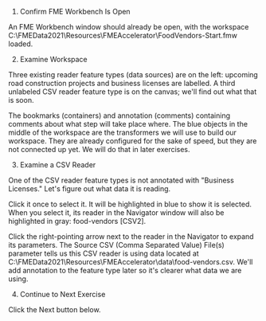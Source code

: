 1. Confirm FME Workbench Is Open

An FME Workbench window should already be open, with the workspace C:\\FMEData2021\\Resources\\FMEAccelerator\\FoodVendors-Start.fmw loaded.

2. Examine Workspace

Three existing reader feature types (data sources) are on the left: upcoming road construction projects and business licenses are labelled. A third unlabeled CSV reader feature type is on the canvas; we'll find out what that is soon.

The bookmarks (containers) and annotation (comments) containing comments about what step will take place where. The blue objects in the middle of the workspace are the transformers we will use to build our workspace. They are already configured for the sake of speed, but they are not connected up yet. We will do that in later exercises.

3. Examine a CSV Reader

One of the CSV reader feature types is not annotated with "Business Licenses." Let's figure out what data it is reading.

Click it once to select it. It will be highlighted in blue to show it is selected. When you select it, its reader in the Navigator window will also be highlighted in gray: food-vendors [CSV2].

Click the right-pointing arrow next to the reader in the Navigator to expand its parameters. The Source CSV (Comma Separated Value) File(s) parameter tells us this CSV reader is using data located at C:\\FMEData2021\\Resources\\FMEAccelerator\\data\\food-vendors.csv. We'll add annotation to the feature type later so it's clearer what data we are using.

4. Continue to Next Exercise

Click the Next button below.
